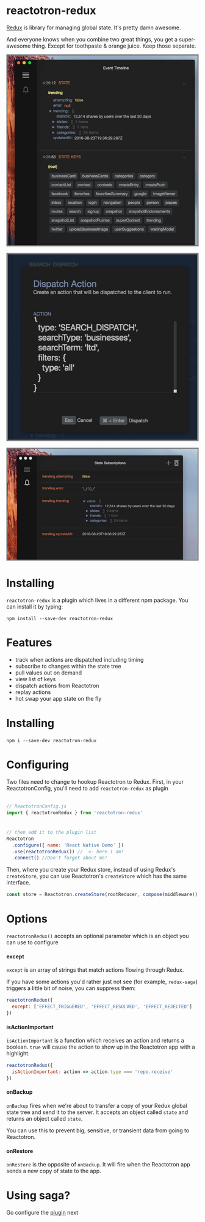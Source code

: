# reactotron-redux

[Redux](http://redux.js.org/) is library for managing global state.  It's pretty damn awesome.

And everyone knows when you combine two great things, you get a super-awesome thing.  Except for toothpaste & orange juice.  Keep those separate.

![Keys and Values](./images/redux/redux-keys-values.jpg)

![Dispatching](./images/redux/dispatching.jpg)

![Subscriptions](./images/redux/subscriptions.jpg)


# Installing

`reactotron-redux` is a plugin which lives in a different npm package.  You can install it by typing:

```
npm install --save-dev reactotron-redux
```

# Features

* track when actions are dispatched including timing
* subscribe to changes within the state tree
* pull values out on demand
* view list of keys
* dispatch actions from Reactotron
* replay actions
* hot swap your app state on the fly


# Installing

`npm i --save-dev reactotron-redux`


# Configuring

Two files need to change to hookup Reactotron to Redux.  First, in your
ReactotronConfig, you'll need to add `reactotron-redux` as plugin

```js

// ReactotronConfig.js
import { reactotronRedux } from 'reactotron-redux'


// then add it to the plugin list
Reactotron
  .configure({ name: 'React Native Demo' })
  .use(reactotronRedux()) //  <- here i am!
  .connect() //Don't forget about me!
```

Then, where you create your Redux store, instead of using Redux's `createStore`,
you can use Reactotron's `createStore` which has the same interface.


```js
const store = Reactotron.createStore(rootReducer, compose(middleware))
```

# Options

`reactotronRedux()` accepts an optional parameter which is an object you can use
to configure

#### except

`except` is an array of strings that match actions flowing through Redux.

If you have some actions you'd rather just not see (for example, `redux-saga`)
triggers a little bit of noise, you can suppress them:

```js
reactotronRedux({
  except: ['EFFECT_TRIGGERED', 'EFFECT_RESOLVED', 'EFFECT_REJECTED']
})
```

#### isActionImportant

`isActionImportant` is a function which receives an action and returns a boolean.
`true` will cause the action to show up in the Reactotron app with a highlight.

```js
reactotronRedux({
  isActionImportant: action => action.type === 'repo.receive'
})
```

#### onBackup

`onBackup` fires when we're about to transfer a copy of your Redux global state
tree and send it to the server.  It accepts an object called `state` and returns
an object called `state`.

You can use this to prevent big, sensitive, or transient data from going to
Reactotron.

#### onRestore

`onRestore` is the opposite of `onBackup`.  It will fire when the Reactotron app
sends a new copy of state to the app.


# Using saga? 
Go configure the [plugin](https://github.com/infinitered/reactotron/blob/master/docs/plugin-redux-saga.md) next
